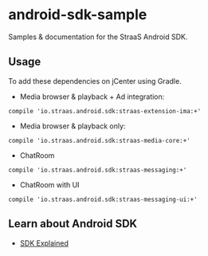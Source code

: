 # android-sdk-sample
Samples & documentation for the StraaS Android SDK.

Usage
-----
To add these dependencies on jCenter using Gradle.

- Media browser & playback + Ad integration:
```
compile 'io.straas.android.sdk:straas-extension-ima:+'
```

- Media browser & playback only:
```
compile 'io.straas.android.sdk:straas-media-core:+'
```

- ChatRoom
```
compile 'io.straas.android.sdk:straas-messaging:+'
```

- ChatRoom with UI
```
compile 'io.straas.android.sdk:straas-messaging-ui:+'
```

Learn about Android SDK
------------------
- [SDK Explained](https://github.com/StraaS/android-sdk-sample/wiki)

